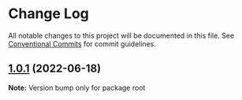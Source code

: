 # Change Log

All notable changes to this project will be documented in this file.
See [Conventional Commits](https://conventionalcommits.org) for commit guidelines.

## [1.0.1](https://github.com/prashantvermaiiitb/example-mono-repo/compare/v1.0.0...v1.0.1) (2022-06-18)

**Note:** Version bump only for package root
